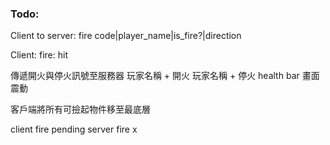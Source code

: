 ﻿### Todo:
Client to server:
fire
code|player_name|is_fire?|direction

Client:
fire:
hit

傳遞開火與停火訊號至服務器
玩家名稱 + 開火
玩家名稱 + 停火
health bar
畫面震動

客戶端將所有可撿起物件移至最底層

client fire pending
server fire x
